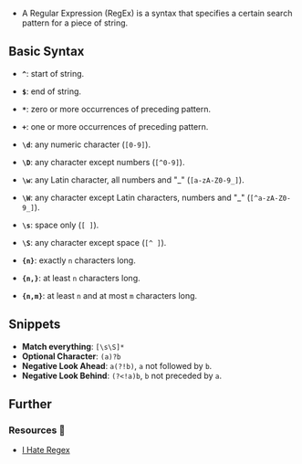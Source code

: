 - A Regular Expression (RegEx) is a syntax that specifies a certain search pattern for a piece of string.
## Basic Syntax

- **`^`**: start of string.
- **`$`**: end of string.
- **`*`**: zero or more occurrences of preceding pattern.
- **`+`**: one or more occurrences of preceding pattern.

- **`\d`**: any numeric character (`[0-9]`).
- **`\D`**: any character except numbers (`[^0-9]`).
- **`\w`**: any Latin character, all numbers and "_" (`[a-zA-Z0-9_]`).
- **`\W`**: any character except Latin characters, numbers and "_" (`[^a-zA-Z0-9_]`).
- **`\s`**: space only (`[ ]`).
- **`\S`**: any character except space (`[^ ]`).

- **`{n}`**: exactly `n` characters long.
- **`{n,}`**: at least `n` characters long.
- **`{n,m}`**: at least `n` and at most `m` characters long.

## Snippets

- **Match everything**: `[\s\S]*`
- **Optional Character**: `(a)?b`
- **Negative Look Ahead**: `a(?!b)`, `a` not followed by `b`.
- **Negative Look Behind**: `(?<!a)b`, `b` not preceded by `a`.

## Further

### Resources 🧩

- [I Hate Regex](https://ihateregex.io/expr/)